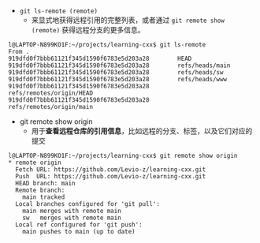 
- `git ls-remote (remote)` 
	- 来显式地获得远程引用的完整列表，或者通过 `git remote show (remote)` 获得远程分支的更多信息。
```
l@LAPTOP-N899KO1F:~/projects/learning-cxx$ git ls-remote
From .
919dfd0f7bbb61121f345d1590f6783e5d203a28        HEAD
919dfd0f7bbb61121f345d1590f6783e5d203a28        refs/heads/main
919dfd0f7bbb61121f345d1590f6783e5d203a28        refs/heads/sw
919dfd0f7bbb61121f345d1590f6783e5d203a28        refs/heads/www
919dfd0f7bbb61121f345d1590f6783e5d203a28        refs/remotes/origin/HEAD
919dfd0f7bbb61121f345d1590f6783e5d203a28        refs/remotes/origin/main
```
 - git remote show origin
	 - 用于**查看远程仓库的引用信息**，比如远程的分支、标签，以及它们对应的提交
```
l@LAPTOP-N899KO1F:~/projects/learning-cxx$ git remote show origin
* remote origin
  Fetch URL: https://github.com/Levio-z/learning-cxx.git
  Push  URL: https://github.com/Levio-z/learning-cxx.git
  HEAD branch: main
  Remote branch:
    main tracked
  Local branches configured for 'git pull':
    main merges with remote main
    sw   merges with remote main
  Local ref configured for 'git push':
    main pushes to main (up to date)
```
